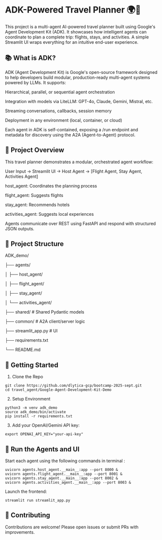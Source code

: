# ADK-Powered Travel Planner 🌍🛫

This project is a multi-agent AI-powered travel planner built using Google's Agent Development Kit (ADK). It showcases how intelligent agents can coordinate to plan a complete trip: flights, stays, and activities. A simple Streamlit UI wraps everything for an intuitive end-user experience.

## 📚 What is ADK?

ADK (Agent Development Kit) is Google's open-source framework designed to help developers build modular, production-ready multi-agent systems powered by LLMs. It supports:

Hierarchical, parallel, or sequential agent orchestration

Integration with models via LiteLLM: GPT-4o, Claude, Gemini, Mistral, etc.

Streaming conversations, callbacks, session memory

Deployment in any environment (local, container, or cloud)

Each agent in ADK is self-contained, exposing a /run endpoint and metadata for discovery using the A2A (Agent-to-Agent) protocol.

## 🎨 Project Overview

This travel planner demonstrates a modular, orchestrated agent workflow:

User Input → Streamlit UI → Host Agent → [Flight Agent, Stay Agent, Activities Agent]

host_agent: Coordinates the planning process

flight_agent: Suggests flights

stay_agent: Recommends hotels

activities_agent: Suggests local experiences

Agents communicate over REST using FastAPI and respond with structured JSON outputs.

## 📂 Project Structure

ADK_demo/

├── agents/

│   ├── host_agent/

│   ├── flight_agent/

│   ├── stay_agent/

│   └── activities_agent/

├── shared/           # Shared Pydantic models

├── common/           # A2A client/server logic

├── streamlit_app.py  # UI

├── requirements.txt

└── README.md

## 🚀 Getting Started

1. Clone the Repo
```
git clone https://github.com/dlytica-gcp/bootcamp-2025-sept.git
cd travel_agent/Google-Agent-Development-Kit-Demo
```
2. Setup Environment
```
python3 -m venv adk_demo
source adk_demo/bin/activate
pip install -r requirements.txt
```

3. Add your OpenAI/Gemini API key:

```
export OPENAI_API_KEY="your-api-key"
```
## 🔄 Run the Agents and UI

Start each agent using the following commands in terminal :

```
uvicorn agents.host_agent.__main__:app --port 8000 &
uvicorn agents.flight_agent.__main__:app --port 8001 &
uvicorn agents.stay_agent.__main__:app --port 8002 &
uvicorn agents.activities_agent.__main__:app --port 8003 &
```

Launch the frontend:

```
streamlit run streamlit_app.py
```

## 🤖 Contributing

Contributions are welcome! Please open issues or submit PRs with improvements.

